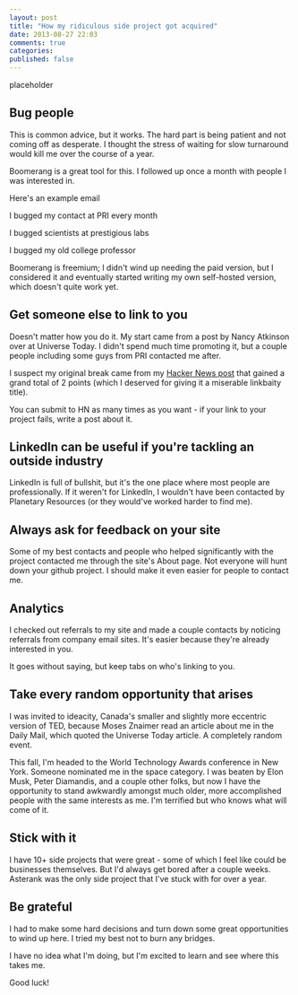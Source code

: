 ```yaml
---
layout: post
title: "How my ridiculous side project got acquired"
date: 2013-08-27 22:03
comments: true
categories:
published: false
---
```


placeholder

## Bug people

This is common advice, but it works.  The hard part is being patient and not coming off as desperate.  I thought the stress of waiting for slow turnaround would kill me over the course of a year.

Boomerang is a great tool for this.  I followed up once a month with people I was interested in.

Here's an example email

I bugged my contact at PRI every month

I bugged scientists at prestigious labs

I bugged my old college professor

Boomerang is freemium; I didn't wind up needing the paid version, but I considered it and eventually started writing my own self-hosted version, which doesn't quite work yet.

## Get someone else to link to you

Doesn't matter how you do it.  My start came from a post by Nancy Atkinson over at Universe Today.  I didn't spend much time promoting it, but a couple people including some guys from PRI contacted me after.

I suspect my original break came from my [Hacker News post](https://news.ycombinator.com/item?id=3967670) that gained a grand total of 2 points (which I deserved for giving it a miserable linkbaity title).

You can submit to HN as many times as you want - if your link to your project fails, write a post about it.

## LinkedIn can be useful if you're tackling an outside industry

LinkedIn is full of bullshit, but it's the one place where most people are professionally.  If it weren't for LinkedIn, I wouldn't have been contacted by Planetary Resources (or they would've worked harder to find me).

## Always ask for feedback on your site

Some of my best contacts and people who helped significantly with the project contacted me through the site's About page.  Not everyone will hunt down your github project.  I should make it even easier for people to contact me.

## Analytics

I checked out referrals to my site and made a couple contacts by noticing referrals from company email sites.  It's easier because they're already interested in you.

It goes without saying, but keep tabs on who's linking to you.

## Take every random opportunity that arises

I was invited to ideacity, Canada's smaller and slightly more eccentric version of TED, because Moses Znaimer read an article about me in the Daily Mail, which quoted the Universe Today article.  A completely random event.

This fall, I'm headed to the World Technology Awards conference in New York.  Someone nominated me in the space category.  I was beaten by Elon Musk, Peter Diamandis, and a couple other folks, but now I have the opportunity to stand awkwardly amongst much older, more accomplished people with the same interests as me.  I'm terrified but who knows what will come of it.

## Stick with it

I have 10+ side projects that were great - some of which I feel like could be businesses themselves.  But I'd always get bored after a couple weeks.  Asterank was the only side project that I've stuck with for over a year.

## Be grateful

I had to make some hard decisions and turn down some great opportunities to wind up here.  I tried my best not to burn any bridges.

I have no idea what I'm doing, but I'm excited to learn and see where this takes me.

Good luck!
